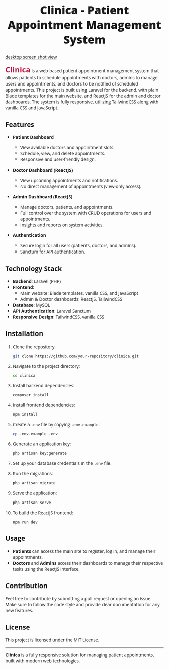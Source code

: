 <div style='font-family:open sans;'>

<h1 style='font-size:35px; text-align:center; font-weight:800;'> Clinica - Patient Appointment Management System </h1>

[desktop screen shot view](readme/clinicagithub.png)


<span style='font-size:24px; color:#BF1541'>**Clinica**</span> is a web-based patient appointment management system that allows patients to schedule appointments with doctors, admins to manage users and appointments, and doctors to be notified of scheduled appointments. This project is built using Laravel for the backend, with plain Blade templates for the main website, and ReactJS for the admin and doctor dashboards. The system is fully responsive, utilizing TailwindCSS along with vanilla CSS and JavaScript.

## Features

- **Patient Dashboard**  
  - View available doctors and appointment slots.
  - Schedule, view, and delete appointments.
  - Responsive and user-friendly design.

- **Doctor Dashboard (ReactJS)**  
  - View upcoming appointments and notifications.
  - No direct management of appointments (view-only access).

- **Admin Dashboard (ReactJS)**  
  - Manage doctors, patients, and appointments.
  - Full control over the system with CRUD operations for users and appointments.
  - Insights and reports on system activities.

- **Authentication**  
  - Secure login for all users (patients, doctors, and admins).
  - Sanctum for API authentication.

## Technology Stack

- **Backend**: Laravel (PHP)  
- **Frontend**:  
  - Main website: Blade templates, vanilla CSS, and JavaScript  
  - Admin & Doctor dashboards: ReactJS, TailwindCSS  
- **Database**: MySQL  
- **API Authentication**: Laravel Sanctum  
- **Responsive Design**: TailwindCSS, vanilla CSS  

## Installation

1. Clone the repository:
    ```bash
    git clone https://github.com/your-repository/clinica.git
    ```

2. Navigate to the project directory:
    ```bash
    cd clinica
    ```

3. Install backend dependencies:
    ```bash
    composer install
    ```

4. Install frontend dependencies:
    ```bash
    npm install
    ```

5. Create a `.env` file by copying `.env.example`:
    ```bash
    cp .env.example .env
    ```

6. Generate an application key:
    ```bash
    php artisan key:generate
    ```

7. Set up your database credentials in the `.env` file.

8. Run the migrations:
    ```bash
    php artisan migrate
    ```

9. Serve the application:
    ```bash
    php artisan serve
    ```

10. To build the ReactJS frontend:
    ```bash
    npm run dev
    ```

## Usage

- **Patients** can access the main site to register, log in, and manage their appointments.
- **Doctors** and **Admins** access their dashboards to manage their respective tasks using the ReactJS interface.

## Contribution

Feel free to contribute by submitting a pull request or opening an issue. Make sure to follow the code style and provide clear documentation for any new features.

## License

This project is licensed under the MIT License.

---

**Clinica** is a fully responsive solution for managing patient appointments, built with modern web technologies.
</div>